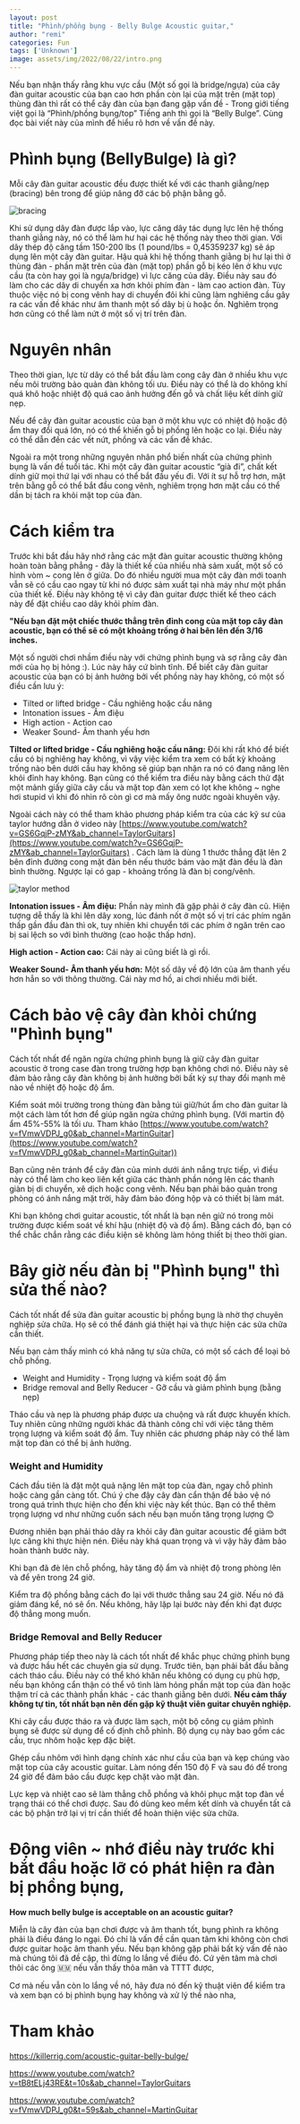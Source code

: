 ```yaml
---
layout: post
title: "Phình/phồng bụng - Belly Bulge Acoustic guitar,"
author: "remi"
categories: Fun
tags: ['Unknown']
image: assets/img/2022/08/22/intro.png
---
```


Nếu bạn nhận thấy rằng khu vực cầu (Một số gọi là bridge/ngựa) của cây đàn guitar acoustic của bạn cao hơn phần còn lại của mặt trên (mặt top) thùng đàn thì rất có thể cây đàn của bạn đang gặp vấn đề  - Trong giới tiếng việt gọi là “Phình/phồng bụng/top” Tiếng anh thì gọi là “Belly Bulge”. Cùng đọc bài viết này của mình để hiểu rõ hơn về vấn đề này.

# Phình bụng (BellyBulge) là gì?

Mỗi cây đàn guitar acoustic đều được thiết kế với các thanh giằng/nẹp (bracing) bên trong để giúp nâng đỡ các bộ phận bằng gỗ.

![bracing]({{site.url}}/assets/img/2022/08/22/bracing.jpg)

Khi sử dụng dây đàn được lắp vào, lực căng dây tác dụng lực lên hệ thống thanh giằng này, nó có thể làm hư hại các hệ thống này theo thời gian. Với dây thép độ căng tầm 150-200 lbs (1 pound/lbs = 0,45359237 kg) sẽ áp dụng lên một cây đàn guitar.
Hậu quả khi hệ thống thanh giằng bị hư lại thì ở thùng đàn - phần mặt trên của đàn (mặt top) phần gỗ bị kéo lên ở khu vực cầu (ta còn hay gọi là ngựa/bridge) vì lực căng của dây. Điều này sau đó làm cho các dây di chuyển xa hơn khỏi phím đàn - làm cao action đàn. Tùy thuộc việc nó bị cong vênh hay di chuyển đôi khi cũng làm nghiêng cầu gây ra các vấn đề khác như âm thanh một số dây bị ù hoặc ồn. Nghiêm trọng hơn cũng có thể làm nứt ở một số vị trí trên đàn.

# Nguyên nhân

Theo thời gian, lực từ dây có thể bắt đầu làm cong cây đàn ở nhiều khu vực nếu môi trường bảo quản đàn không tối ưu. Điều này có thể là do không khí quá khô hoặc nhiệt độ quá cao ảnh hưởng đến gỗ và chất liệu kết dính giữ nẹp.

Nếu để cây đàn guitar acoustic của bạn ở một khu vực có nhiệt độ hoặc độ ẩm thay đổi quá lớn, nó có thể khiến gỗ bị phồng lên hoặc co lại. Điều này có thể dẫn đến các vết nứt, phồng và các vấn đề khác.

Ngoài ra một trong những nguyên nhân phổ biến nhất của chứng phình bụng là vấn đề tuổi tác. Khi một cây đàn guitar acoustic “già đi”, chất kết dính giữ mọi thứ lại với nhau có thể bắt đầu yếu đi. Với ít sự hỗ trợ hơn, mặt trên bằng gỗ có thể bắt đầu cong vênh, nghiêm trọng hơn mặt cầu có thể dần bị tách ra khỏi mặt top của đàn.

# Cách kiểm tra

Trước khi bắt đầu hãy nhớ rằng các mặt đàn guitar acoustic thường không hoàn toàn bằng phẳng - đây là thiết kế của nhiều nhà sảm xuất, một số có hình vòm ~ cong lên ở giữa. Do đó nhiều người mua một cây đàn mới toanh vẫn sẽ có cầu cao ngay từ khi nó được sảm xuất tại nhà máy như một phần của thiết kế. Điều này không tệ vì cây đàn guitar được thiết kế theo cách này để đặt chiều cao dây khỏi phím đàn.

**"Nếu bạn đặt một chiếc thước thẳng trên đỉnh cong của mặt top cây đàn acoustic, bạn có thể sẽ có một khoảng trống ở hai bên lên đến 3/16 inches.**

Một số người chơi nhầm điều này với chứng phình bụng và sợ rằng cây đàn mới của họ bị hỏng :). Lúc này hãy cứ bình tĩnh. Để biết cây đàn guitar acoustic của bạn có bị ảnh hưởng bởi vết phồng này hay không, có một số điều cần lưu ý:

- Tilted or lifted bridge - Cầu nghiêng hoặc cầu nâng
- Intonation issues - Âm điệu
- High action - Action cao
- Weaker Sound- Âm thanh yếu hơn

**Tilted or lifted bridge - Cầu nghiêng hoặc cầu nâng:** Đôi khi rất khó để biết cầu có bị nghiêng hay không, vì vậy việc kiểm tra xem có bất kỳ khoảng trống nào bên dưới cầu hay không sẽ giúp bạn nhận ra nó có đang nâng lên khỏi đỉnh hay không. Bạn cũng có thể kiểm tra điều này bằng cách thử đặt một mảnh giấy giữa cây cầu và mặt top đàn xem có lọt khe không ~ nghe hơi stupid vì khi đó nhìn rõ còn gì cơ mà mấy ông nước ngoài khuyên vậy.

Ngoài cách này có thể tham khảo phương pháp kiểm tra của các kỹ sư của taylor hướng dẫn ở video này [https://www.youtube.com/watch?v=GS6GqjP-zMY&ab_channel=TaylorGuitars](https://www.youtube.com/watch?v=GS6GqjP-zMY&ab_channel=TaylorGuitars) . Cách làm là dùng 1 thước thẳng đặt lên 2 bên đỉnh đường cong mặt đàn bên nếu thước bám vào mặt đàn đều là đàn bình thường. Ngược lại có gap - khoảng trống là đàn bị cong/vênh.

![taylor method]({{site.url}}/assets/img/2022/08/22/taylor_method.png)

**Intonation issues - Âm điệu:** Phần này mình đã gặp phải ở cây đàn cũ. Hiện tượng dễ thấy là khi lên dây xong, lúc đánh nốt ở một số vị trí các phím ngăn thấp gần đầu đàn thì ok, tuy nhiên khi chuyển tới các phím ở ngăn trên cao bị sai lệch so với bình thường (cao hoặc thấp hơn).

**High action - Action cao:** Cái này ai cũng biết là gì rồi.

**Weaker Sound- Âm thanh yếu hơn:** Một số dây về độ lớn của âm thanh yếu hơn hẳn so với thông thường. Cái này mơ hồ, ai chơi nhiều mới biết.

# Cách bảo vệ cây đàn khỏi chứng "Phình bụng"

Cách tốt nhất để ngăn ngừa chứng phình bụng là giữ cây đàn guitar acoustic ở trong case đàn trong trường hợp bạn không chơi nó. Điều này sẽ đảm bảo rằng cây đàn không bị ảnh hưởng bởi bất kỳ sự thay đổi mạnh mẽ nào về nhiệt độ hoặc độ ẩm.

Kiểm soát môi trường trong thùng đàn bằng túi giữ/hút ẩm cho đàn guitar là một cách làm tốt hơn để giúp ngăn ngừa chứng phình bụng. (Với martin độ ẩm 45%-55% là tối ưu. Tham khảo [https://www.youtube.com/watch?v=fVmwVDPJ_g0&ab_channel=MartinGuitar](https://www.youtube.com/watch?v=fVmwVDPJ_g0&ab_channel=MartinGuitar))

Bạn cũng nên tránh để cây đàn của mình dưới ánh nắng trực tiếp, vì điều này có thể làm cho keo liên kết giữa các thành phần nóng lên các thanh giàn bị di chuyển, xê dịch hoặc cong vênh. Nếu bạn phải bảo quản trong phòng có ánh nắng mặt trời, hãy đảm bảo đóng hộp và có thiết bị làm mát.

Khi bạn không chơi guitar acoustic, tốt nhất là bạn nên giữ nó trong môi trường được kiểm soát về khí hậu (nhiệt độ và độ ẩm). Bằng cách đó, bạn có thể chắc chắn rằng các điều kiện sẽ không làm hỏng thiết bị theo thời gian.

# Bây giờ nếu đàn bị "Phình bụng" thì sửa thế nào?

Cách tốt nhất để sửa đàn guitar acoustic bị phồng bụng là nhờ thợ chuyên nghiệp sửa chữa. Họ sẽ có thể đánh giá thiệt hại và thực hiện các sửa chữa cần thiết.

Nếu bạn cảm thấy mình có khả năng tự sửa chữa, có một số cách để loại bỏ chỗ phồng.

- Weight and Humidity - Trọng lượng và kiểm soát độ ẩm
- Bridge removal and Belly Reducer - Gỡ cầu và giảm phình bụng (bằng nẹp)

Tháo cầu và nẹp là phương pháp được ưa chuộng và rất được khuyến khích. Tuy nhiên cũng những người khác đã thành công chỉ với việc tăng thêm trọng lượng và kiểm soát độ ẩm. Tuy nhiên các phương pháp này có thể làm mặt top đàn có thể bị ảnh hưởng.

### **Weight and Humidity**

Cách đầu tiên là đặt một quả nặng lên mặt top của đàn, ngay chỗ phình hoặc càng gần càng tốt. Chú ý che đậy cây đàn cẩn thận để bảo vệ nó trong quá trình thực hiện cho đến khi việc này kết thúc. Bạn có thể thêm trọng lượng vd như những cuốn sách nếu bạn muốn tăng trọng lượng 😊

Đương nhiên bạn phải tháo dây ra khỏi cây đàn guitar acoustic để giảm bớt lực căng khi thực hiện nén. Điều này khá quan trọng và vì vậy hãy đảm bảo hoàn thành bước này.

Khi bạn đã đè lên chỗ phồng, hãy tăng độ ẩm và nhiệt độ trong phòng lên và để yên trong 24 giờ.

Kiểm tra độ phồng bằng cách đo lại với thước thẳng sau 24 giờ. Nếu nó đã giảm đáng kể, nó sẽ ổn. Nếu không, hãy lặp lại bước này đến khi đạt được độ thẳng mong muốn.

### **Bridge Removal and Belly Reducer**

Phương pháp tiếp theo này là cách tốt nhất để khắc phục chứng phình bụng và được hầu hết các chuyên gia sử dụng. Trước tiên, bạn phải bắt đầu bằng cách tháo cầu. Điều này có thể khó khăn nếu không có dụng cụ phù hợp, nếu bạn không cẩn thận có thể  vô tình làm hỏng phần mặt top của đàn hoặc thậm trí cả các thành phần khác - các thanh giằng bên dưới. **Nếu cảm thấy không tự tin, tốt nhất bạn nên đến gặp kỹ thuật viên guitar chuyên nghiệp.**

Khi cây cầu được tháo ra và được làm sạch, một bộ công cụ giảm phình bụng sẽ được sử dụng để cố định chỗ phình. Bộ dụng cụ này bao gồm các cầu, trục nhôm hoặc kẹp đặc biệt.

Ghép cầu nhôm với hình dạng chính xác như cầu của bạn và kẹp chúng vào mặt top của cây acoustic guitar. Làm nóng đến 150 độ F và sau đó để trong 24 giờ để đảm bảo cầu được kẹp chặt vào mặt đàn.

Lực kẹp và nhiệt cao sẽ làm thẳng chỗ phồng và khôi phục mặt top đàn về trạng thái có thể chơi được. Sau đó dùng keo mềm kết dính và chuyển tất cả các bộ phận trở lại vị trí cần thiết để hoàn thiện việc sửa chữa.

# Động viên ~ nhớ điều này trước khi bắt đầu hoặc lỡ có phát hiện ra đàn bị phồng bụng,

**How much belly bulge is acceptable on an acoustic guitar?**

Miễn là cây đàn của bạn chơi được và âm thanh tốt, bụng phình ra không phải là điều đáng lo ngại. Đó chỉ là vấn đề cần quan tâm khi không còn chơi được guitar hoặc âm thanh yếu. Nếu bạn không gặp phải bất kỳ vấn đề nào mà chúng tôi đã đề cập, thì đừng lo lắng về điều đó. Cứ yên tâm mà chơi thôi các ông 🇲🇲 nếu vẫn thấy thỏa mãn và TTTT được,

Cơ mà nếu vẫn còn lo lắng về nó, hãy đưa nó đến kỹ thuật viên để kiểm tra và xem bạn có bị phình bụng hay không và xử lý thế nào nha,


# Tham khảo

https://killerrig.com/acoustic-guitar-belly-bulge/

https://www.youtube.com/watch?v=tB8tELj43RE&t=10s&ab_channel=TaylorGuitars

https://www.youtube.com/watch?v=fVmwVDPJ_g0&t=59s&ab_channel=MartinGuitar

